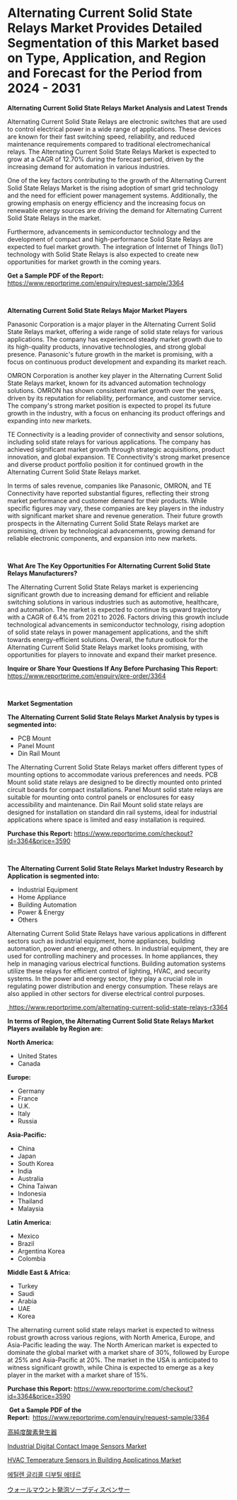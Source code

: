 <p><h1>Alternating Current Solid State Relays Market Provides Detailed Segmentation of this Market based on Type, Application, and Region and Forecast for the Period from 2024 - 2031</h1></p><p><strong>Alternating Current Solid State Relays Market Analysis and Latest Trends</strong></p>
<p><p>Alternating Current Solid State Relays are electronic switches that are used to control electrical power in a wide range of applications. These devices are known for their fast switching speed, reliability, and reduced maintenance requirements compared to traditional electromechanical relays. The Alternating Current Solid State Relays Market is expected to grow at a CAGR of 12.70% during the forecast period, driven by the increasing demand for automation in various industries.</p><p>One of the key factors contributing to the growth of the Alternating Current Solid State Relays Market is the rising adoption of smart grid technology and the need for efficient power management systems. Additionally, the growing emphasis on energy efficiency and the increasing focus on renewable energy sources are driving the demand for Alternating Current Solid State Relays in the market.</p><p>Furthermore, advancements in semiconductor technology and the development of compact and high-performance Solid State Relays are expected to fuel market growth. The integration of Internet of Things (IoT) technology with Solid State Relays is also expected to create new opportunities for market growth in the coming years.</p></p>
<p><strong>Get a Sample PDF of the Report:&nbsp;</strong> <a href="https://www.reportprime.com/enquiry/request-sample/3364">https://www.reportprime.com/enquiry/request-sample/3364</a></p>
<p>&nbsp;</p>
<p><strong>Alternating Current Solid State Relays Major Market Players</strong></p>
<p><p>Panasonic Corporation is a major player in the Alternating Current Solid State Relays market, offering a wide range of solid state relays for various applications. The company has experienced steady market growth due to its high-quality products, innovative technologies, and strong global presence. Panasonic's future growth in the market is promising, with a focus on continuous product development and expanding its market reach.</p><p>OMRON Corporation is another key player in the Alternating Current Solid State Relays market, known for its advanced automation technology solutions. OMRON has shown consistent market growth over the years, driven by its reputation for reliability, performance, and customer service. The company's strong market position is expected to propel its future growth in the industry, with a focus on enhancing its product offerings and expanding into new markets.</p><p>TE Connectivity is a leading provider of connectivity and sensor solutions, including solid state relays for various applications. The company has achieved significant market growth through strategic acquisitions, product innovation, and global expansion. TE Connectivity's strong market presence and diverse product portfolio position it for continued growth in the Alternating Current Solid State Relays market.</p><p>In terms of sales revenue, companies like Panasonic, OMRON, and TE Connectivity have reported substantial figures, reflecting their strong market performance and customer demand for their products. While specific figures may vary, these companies are key players in the industry with significant market share and revenue generation. Their future growth prospects in the Alternating Current Solid State Relays market are promising, driven by technological advancements, growing demand for reliable electronic components, and expansion into new markets.</p></p>
<p>&nbsp;</p>
<p><strong>What Are The Key Opportunities For Alternating Current Solid State Relays Manufacturers?</strong></p>
<p><p>The Alternating Current Solid State Relays market is experiencing significant growth due to increasing demand for efficient and reliable switching solutions in various industries such as automotive, healthcare, and automation. The market is expected to continue its upward trajectory with a CAGR of 6.4% from 2021 to 2026. Factors driving this growth include technological advancements in semiconductor technology, rising adoption of solid state relays in power management applications, and the shift towards energy-efficient solutions. Overall, the future outlook for the Alternating Current Solid State Relays market looks promising, with opportunities for players to innovate and expand their market presence.</p></p>
<p><strong>Inquire or Share Your Questions If Any Before Purchasing This Report:</strong> <a href="https://www.reportprime.com/enquiry/pre-order/3364">https://www.reportprime.com/enquiry/pre-order/3364</a></p>
<p>&nbsp;</p>
<p><strong>Market Segmentation</strong></p>
<p><strong>The Alternating Current Solid State Relays Market Analysis by types is segmented into:</strong></p>
<p><ul><li>PCB Mount</li><li>Panel Mount</li><li>Din Rail Mount</li></ul></p>
<p><p>The Alternating Current Solid State Relays market offers different types of mounting options to accommodate various preferences and needs. PCB Mount solid state relays are designed to be directly mounted onto printed circuit boards for compact installations. Panel Mount solid state relays are suitable for mounting onto control panels or enclosures for easy accessibility and maintenance. Din Rail Mount solid state relays are designed for installation on standard din rail systems, ideal for industrial applications where space is limited and easy installation is required.</p></p>
<p><strong>Purchase this Report:&nbsp;</strong><a href="https://www.reportprime.com/checkout?id=3364&price=3590">https://www.reportprime.com/checkout?id=3364&price=3590</a></p>
<p>&nbsp;</p>
<p><strong>The Alternating Current Solid State Relays Market Industry Research by Application is segmented into:</strong></p>
<p><ul><li>Industrial Equipment</li><li>Home Appliance</li><li>Building Automation</li><li>Power & Energy</li><li>Others</li></ul></p>
<p><p>Alternating Current Solid State Relays have various applications in different sectors such as industrial equipment, home appliances, building automation, power and energy, and others. In industrial equipment, they are used for controlling machinery and processes. In home appliances, they help in managing various electrical functions. Building automation systems utilize these relays for efficient control of lighting, HVAC, and security systems. In the power and energy sector, they play a crucial role in regulating power distribution and energy consumption. These relays are also applied in other sectors for diverse electrical control purposes.</p></p>
<p><a href="https://www.reportprime.com/alternating-current-solid-state-relays-r3364">&nbsp;https://www.reportprime.com/alternating-current-solid-state-relays-r3364</a></p>
<p><strong>In terms of Region, the Alternating Current Solid State Relays Market Players available by Region are:</strong></p>
<p>
    <p> <strong> North America: </strong>
        <ul>
            <li>United States</li>
            <li>Canada</li>
        </ul>
        </p> 
    <p> <strong> Europe: </strong>
        <ul>
            <li>Germany</li>
            <li>France</li>
            <li>U.K.</li>
            <li>Italy</li>
            <li>Russia</li>
        </ul>
        </p> 
    <p> <strong> Asia-Pacific: </strong>
        <ul>
            <li>China</li>
            <li>Japan</li>
            <li>South Korea</li>
            <li>India</li>
            <li>Australia</li>
            <li>China Taiwan</li>
            <li>Indonesia</li>
            <li>Thailand</li>
            <li>Malaysia</li>
        </ul>
        </p> 
    <p> <strong> Latin America: </strong>
        <ul>
            <li>Mexico</li>
            <li>Brazil</li>
            <li>Argentina Korea</li>
            <li>Colombia</li>
        </ul>
        </p> 
    <p> <strong> Middle East & Africa: </strong>
        <ul>
            <li>Turkey</li>
            <li>Saudi</li>
            <li>Arabia</li>
            <li>UAE</li>
            <li>Korea</li>
        </ul>
    </p>
    </p>
<p><p>The alternating current solid state relays market is expected to witness robust growth across various regions, with North America, Europe, and Asia-Pacific leading the way. The North American market is expected to dominate the global market with a market share of 30%, followed by Europe at 25% and Asia-Pacific at 20%. The market in the USA is anticipated to witness significant growth, while China is expected to emerge as a key player in the market with a market share of 15%.</p></p>
<p><strong>Purchase this Report: </strong><a href="https://www.reportprime.com/checkout?id=3364&price=3590">https://www.reportprime.com/checkout?id=3364&price=3590</a></p>
<p>&nbsp;<strong>Get a Sample PDF of the Report:&nbsp;&nbsp;</strong><a href="https://www.reportprime.com/enquiry/request-sample/3364">https://www.reportprime.com/enquiry/request-sample/3364</a></p>
<p><strong></strong></p>
<p><p><a href="https://github.com/HershelKris/Market-Research-Report-List-1/blob/main/309625972972.md">高純度酸素発生器</a></p><p><a href="https://github.com/dimitrishawkinswaynenp91rgz/Market-Research-Report-List-2/blob/main/industrial-digital-contact-image-sensors-market.md">Industrial Digital Contact Image Sensors Market</a></p><p><a href="https://github.com/gladysalidde/Market-Research-Report-List-1/blob/main/hvac-temperature-sensors-in-building-applicatinos-market.md">HVAC Temperature Sensors in Building Applicatinos Market</a></p><p><a href="https://github.com/apple8975768/Market-Research-Report-List-1/blob/main/423923569762.md">에틸렌 글리콜 디부틸 에테르</a></p><p><a href="https://github.com/CarlieShields/Market-Research-Report-List-1/blob/main/870973372971.md">ウォールマウント発泡ソープディスペンサー</a></p></p>
